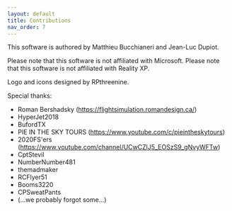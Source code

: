 ```yaml
---
layout: default
title: Contributions
nav_order: 7
---
```


This software is authored by Matthieu Bucchianeri and Jean-Luc Dupiot.

Please note that this software is not affiliated with Microsoft.
Please note that this software is not affiliated with Reality XP.

Logo and icons designed by RPthreenine.

Special thanks:
- Roman Bershadsky (https://flightsimulation.romandesign.ca/)
- HyperJet2018
- BufordTX
- PIE IN THE SKY TOURS (https://www.youtube.com/c/pieintheskytours)
- 2020FS'ers (https://www.youtube.com/channel/UCwCZlJ5_EOSzS9_gNvyWFTw)
- CptStevil
- NumberNumber481
- themadmaker
- RCFlyer51
- Booms3220
- CPSweatPants
- (...we probably forgot some...)

